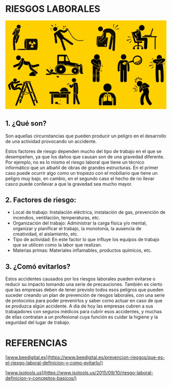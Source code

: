# RIESGOS LABORALES

![Riesgos Laborales](img/riesgoslaborales.jpg)

## 1. ¿Qué son?
Son aquellas circunstancias que pueden producir un peligro en el desarrollo de una actividad provocando un accidente.

Estos factores de riesgo dependen mucho del tipo de trabajo en el que se desempeñen, ya que los daños que causan son de una gravedad diferente. Por ejemplo, no es lo mismo el riesgo laboral que tiene un técnico informático que un albañil de obras de grandes estructuras. En el primer caso puede ocurrir algo como un tropiezo con el mobiliario que tiene un peligro muy bajo, en cambio, en el segundo caso el hecho de no llevar casco puede conllevar a que la gravedad sea mucho mayor.

## 2. Factores de riesgo:
* Local de trabajo: Instalación eléctrica, instalación de gas, prevención de incendios, ventilación, temperaturas, etc.
* Organización del trabajo: Administrar la carga física y/o mental, organizar y planificar el trabajo, la monotonía, la ausencia de creatividad, el aislamiento, etc.
* Tipo de actividad: En este factor lo que influye los equipos de trabajo que se utilicen como la labor que realizan.
* Materias primas: Materiales inflamables, productos químicos, etc.

## 3. ¿Comó evitarlos?
Estos accidentes causados por los riesgos laborales pueden evitarse o reducir su impacto tomando una serie de precauciones. También es cierto que las empresas deben de tener previsto todos esos peligros que pueden suceder creando un plan de prevención de riesgos laborales, con una serie de protocolos para poder prevenirlos y saber como actuar en caso de que se produzca algún accidente.
A día de hoy las empresas cubren a sus trabajadores con seguros médicos para cubrir esos accidentes, y muchas de ellas contratan a un profesional cuya función es cuidar la higiene y la seguridad del lugar de trabajo.

# REFERENCIAS
[www.beedigital.es](https://www.beedigital.es/prevencion-riesgos/que-es-el-riesgo-laboral-definicion-y-como-evitarlo/)

[www.isotools.us](https://www.isotools.us/2015/09/10/riesgo-laboral-definicion-y-conceptos-basicos/)

